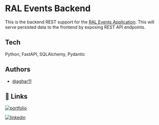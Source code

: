 # RAL Events Backend

This is the backend REST support for the [RAL Events Application](https://github.com/aghar11/ral-events-frontend-ios/tree/main). This will serve persisted data to the frontend by exposing REST API endpoints.

## Tech

Python, FastAPI, SQLAlchemy, Pydantic

## Authors

- [@aghar11](https://github.com/aghar11)


## 🔗 Links

[![portfolio](https://img.shields.io/badge/my_portfolio-000?style=for-the-badge&logo=ko-fi&logoColor=white)](https://akarsh.ca/)

[![linkedin](https://img.shields.io/badge/linkedin-0A66C2?style=for-the-badge&logo=linkedin&logoColor=white)](https://www.linkedin.com/in/akarsh-gharge-5881541b6/)
